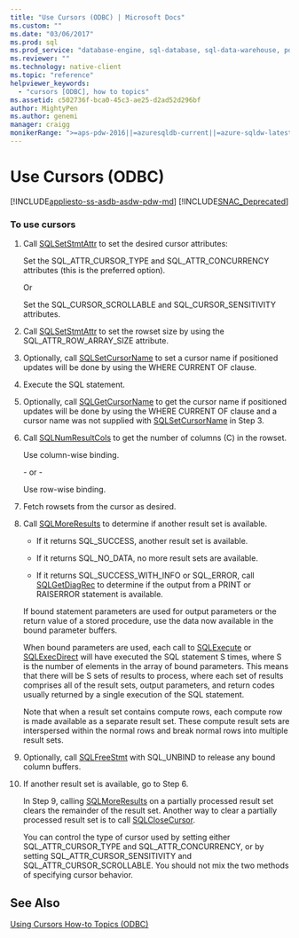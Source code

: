 ```yaml
---
title: "Use Cursors (ODBC) | Microsoft Docs"
ms.custom: ""
ms.date: "03/06/2017"
ms.prod: sql
ms.prod_service: "database-engine, sql-database, sql-data-warehouse, pdw"
ms.reviewer: ""
ms.technology: native-client
ms.topic: "reference"
helpviewer_keywords: 
  - "cursors [ODBC], how to topics"
ms.assetid: c502736f-bca0-45c3-ae25-d2ad52d296bf
author: MightyPen
ms.author: genemi
manager: craigg
monikerRange: ">=aps-pdw-2016||=azuresqldb-current||=azure-sqldw-latest||>=sql-server-2016||=sqlallproducts-allversions||>=sql-server-linux-2017||=azuresqldb-mi-current"
---
```

# Use Cursors (ODBC)
[!INCLUDE[appliesto-ss-asdb-asdw-pdw-md](../../../includes/appliesto-ss-asdb-asdw-pdw-md.md)]
[!INCLUDE[SNAC_Deprecated](../../../includes/snac-deprecated.md)]

    
### To use cursors  
  
1.  Call [SQLSetStmtAttr](../../../relational-databases/native-client-odbc-api/sqlsetstmtattr.md) to set the desired cursor attributes:  
  
     Set the SQL_ATTR_CURSOR_TYPE and SQL_ATTR_CONCURRENCY attributes (this is the preferred option).  
  
     Or  
  
     Set the SQL_CURSOR_SCROLLABLE and SQL_CURSOR_SENSITIVITY attributes.  
  
2.  Call [SQLSetStmtAttr](../../../relational-databases/native-client-odbc-api/sqlsetstmtattr.md) to set the rowset size by using the SQL_ATTR_ROW_ARRAY_SIZE attribute.  
  
3.  Optionally, call [SQLSetCursorName](https://go.microsoft.com/fwlink/?LinkId=58406) to set a cursor name if positioned updates will be done by using the WHERE CURRENT OF clause.  
  
4.  Execute the SQL statement.  
  
5.  Optionally, call [SQLGetCursorName](../../../relational-databases/native-client-odbc-api/sqlgetcursorname.md) to get the cursor name if positioned updates will be done by using the WHERE CURRENT OF clause and a cursor name was not supplied with [SQLSetCursorName](https://go.microsoft.com/fwlink/?LinkId=58406) in Step 3.  
  
6.  Call [SQLNumResultCols](../../../relational-databases/native-client-odbc-api/sqlnumresultcols.md) to get the number of columns (C) in the rowset.  
  
     Use column-wise binding.  
  
     \- or -  
  
     Use row-wise binding.  
  
7.  Fetch rowsets from the cursor as desired.  
  
8.  Call [SQLMoreResults](../../../relational-databases/native-client-odbc-api/sqlmoreresults.md) to determine if another result set is available.  
  
    -   If it returns SQL_SUCCESS, another result set is available.  
  
    -   If it returns SQL_NO_DATA, no more result sets are available.  
  
    -   If it returns SQL_SUCCESS_WITH_INFO or SQL_ERROR, call [SQLGetDiagRec](https://go.microsoft.com/fwlink/?LinkId=58402) to determine if the output from a PRINT or RAISERROR statement is available.  
  
     If bound statement parameters are used for output parameters or the return value of a stored procedure, use the data now available in the bound parameter buffers.  
  
     When bound parameters are used, each call to [SQLExecute](https://go.microsoft.com/fwlink/?LinkId=58400) or [SQLExecDirect](https://go.microsoft.com/fwlink/?LinkId=58399) will have executed the SQL statement S times, where S is the number of elements in the array of bound parameters. This means that there will be S sets of results to process, where each set of results comprises all of the result sets, output parameters, and return codes usually returned by a single execution of the SQL statement.  
  
     Note that when a result set contains compute rows, each compute row is made available as a separate result set. These compute result sets are interspersed within the normal rows and break normal rows into multiple result sets.  
  
9. Optionally, call [SQLFreeStmt](../../../relational-databases/native-client-odbc-api/sqlfreestmt.md) with SQL_UNBIND to release any bound column buffers.  
  
10. If another result set is available, go to Step 6.  
  
     In Step 9, calling [SQLMoreResults](../../../relational-databases/native-client-odbc-api/sqlmoreresults.md) on a partially processed result set clears the remainder of the result set. Another way to clear a partially processed result set is to call [SQLCloseCursor](../../../relational-databases/native-client-odbc-api/sqlclosecursor.md).  
  
     You can control the type of cursor used by setting either SQL_ATTR_CURSOR_TYPE and SQL_ATTR_CONCURRENCY, or by setting SQL_ATTR_CURSOR_SENSITIVITY and SQL_ATTR_CURSOR_SCROLLABLE. You should not mix the two methods of specifying cursor behavior.  
  
## See Also  
 [Using Cursors How-to Topics &#40;ODBC&#41;](../../../relational-databases/native-client-odbc-how-to/cursors/using-cursors-how-to-topics-odbc.md)  
  
  
